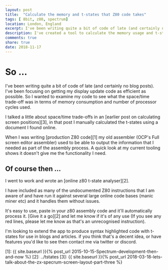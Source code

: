 ```yaml
---
layout: post
title:  "Calculate the memory and t-states that Z80 code takes"
tags: [ 8bit, z80, spectrum]
location: London, England
excerpt: I've been writing quite a bit of code of late (and certainly no blog posts). I've been focusing on getting my display update code as efficient as I can. As part of this process I wanted to examine my code as see what the space / time trade off is in terms of memory consumption and  number of processor cycles used.
description: I've created a tool to calculate the memory usage and t-states used by z80 code. You might want to use it.
comments: true
share: true
date: 2018-11-17
---
```

# So ...

I've been writing quite a bit of code of late (and certainly no blog posts). I've been focusing on getting my display update code as efficient as possible. So I wanted to examine my code to see what the space/time trade-off was in terms of memory consumption and  number of processor cycles used.

I talked a little about space/time trade-offs in an [earlier post on calculating screen positions][3], in that post I manually calculated the t-states using a document I found online.

When I was writing [production Z80 code][1] my old assembler (OCP's Full screen editor assembler) used to be able to output the information that I needed as part of the assembly process.  A quick look at my current tooling shows it doesn't give me the functionality I need.

## Of course then ...
I went to work and wrote an [online z80 t-state analyser][2].

I have included as many of the undocumented Z80 instructions that I am aware of and have run it against several large online code bases (manic miner etc) and it handles them without issues.

<div class="dbImg centeredImg zoom50" data-src="t-stating.png" ></div>

It's easy to use, paste in your z80 assembly code and it'll automatically process it. [Give it a go][2] and let me know if it's  of any use (If you see any red lines, please let me know as that's an unrecognised instruction).

I'm looking to extend the app to produce syntax highlighted code with t-states for use in blogs and articles. if you think that's a decent idea, or have features you'd like to see then contact me via twitter or discord.

[1]: {{ site.baseurl }}{% post_url 2015-10-15-Spectrum-development-then-and-now %}
[2]: ../tstates
[3]: {{ site.baseurl }}{% post_url 2018-03-18-lets-talk-about-the-zx-specrum-screen-layout-part-three %}


